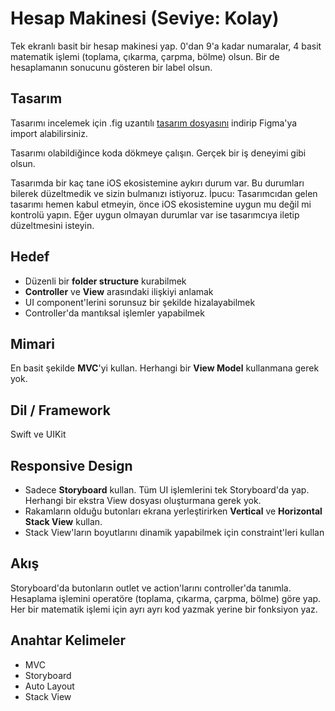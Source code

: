 # Hesap Makinesi (Seviye: Kolay)
Tek ekranlı basit bir hesap makinesi yap.
0'dan 9'a kadar numaralar, 4 basit matematik işlemi (toplama, çıkarma, çarpma, bölme) olsun.
Bir de hesaplamanın sonucunu gösteren bir label olsun.

## Tasarım
Tasarımı incelemek için .fig uzantılı [tasarım dosyasını](https://github.com/icommunitycomtr/hesap-makinesi/blob/main/iCommunity-HesapMakinesi.fig) indirip Figma'ya import alabilirsiniz.

Tasarımı olabildiğince koda dökmeye çalışın. Gerçek bir iş deneyimi gibi olsun.

Tasarımda bir kaç tane iOS ekosistemine aykırı durum var. Bu durumları bilerek düzeltmedik ve sizin bulmanızı istiyoruz.
İpucu: Tasarımcıdan gelen tasarımı hemen kabul etmeyin, önce iOS ekosistemine uygun mu değil mi kontrolü yapın. Eğer uygun olmayan durumlar var ise tasarımcıya iletip düzeltmesini isteyin.

## Hedef
- Düzenli bir **folder structure** kurabilmek
- **Controller** ve **View** arasındaki ilişkiyi anlamak
- UI component'lerini sorunsuz bir şekilde hizalayabilmek
- Controller'da mantıksal işlemler yapabilmek

## Mimari
En basit şekilde **MVC**'yi kullan. Herhangi bir **View Model** kullanmana gerek yok.

## Dil / Framework
Swift ve UIKit

## Responsive Design
- Sadece **Storyboard** kullan. Tüm UI işlemlerini tek Storyboard'da yap. Herhangi bir ekstra View dosyası oluşturmana gerek yok.
- Rakamların olduğu butonları ekrana yerleştirirken **Vertical** ve **Horizontal** **Stack View** kullan.
- Stack View'ların boyutlarını dinamik yapabilmek için constraint'leri kullan

## Akış
Storyboard'da butonların outlet ve action'larını controller'da tanımla. Hesaplama işlemini operatöre (toplama, çıkarma, çarpma, bölme) göre yap. Her bir matematik işlemi için ayrı ayrı kod yazmak yerine bir fonksiyon yaz.

## Anahtar Kelimeler
- MVC
- Storyboard
- Auto Layout
- Stack View
